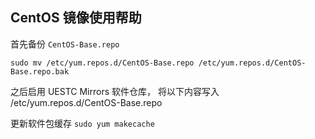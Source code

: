 ## CentOS 镜像使用帮助

首先备份 `CentOS-Base.repo` 
```
sudo mv /etc/yum.repos.d/CentOS-Base.repo /etc/yum.repos.d/CentOS-Base.repo.bak
```

之后启用 UESTC Mirrors 软件仓库， 将以下内容写入 /etc/yum.repos.d/CentOS-Base.repo

更新软件包缓存 `sudo yum makecache`